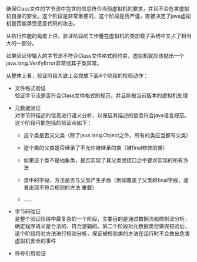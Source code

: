 确保Class文件的字节流中包含的信息符合当前虚拟机的要求，并且不会危害虚拟机自身的安全。这个阶段是非常重要的，这个阶段是否严谨，直接决定了java虚拟机是否能承受恶意代码的攻击。

从执行性能的角度上讲，验证阶段的工作量在虚拟机的类加载子系统中又占了相当大的一部分。

如果验证带输入的字节流不符合Class文件格式的约束，虚拟机就应该抛出一个java.lang.VerifyError异常或其子类异常。

从整体上看，验证阶段大致上会完成下面4个阶段的检验动作：

* 文件格式验证  
  验证字节流是否符合Class文件格式的规范，并且能被当前版本的虚拟机处理

* 元数据验证  
  对字节码描述的信息进行语义分析，以保证其描述的信息符合java语言规范。这个阶段可能包括的验证点如下：

  * 这个类是否又父类（除了java.lang.Object之外，所有的类应当都有父类）

  * 这个类的父类是否继承了不允许被继承的类（被final修饰的类）

  * 如果这个类不是抽象类，是否实现了其父类或接口之中要求实现的所有方法

  * 类中的字段、方法是否与父类产生矛盾（例如覆盖了父类的final字段，或者出现不符合规则的方法 重载）

  * ……

* 字节码验证  
  是整个验证阶段中最复杂的一个阶段，主要目的是通过数据流和控制流分析，确定程序语义是合法的、符合逻辑的。第二个阶段对元数据类型做完校验后，这个阶段将对方法进行校验分析，保证被校验类的方法在运行时不会做出危害虚拟机安全的事件

* 符号引用验证  



